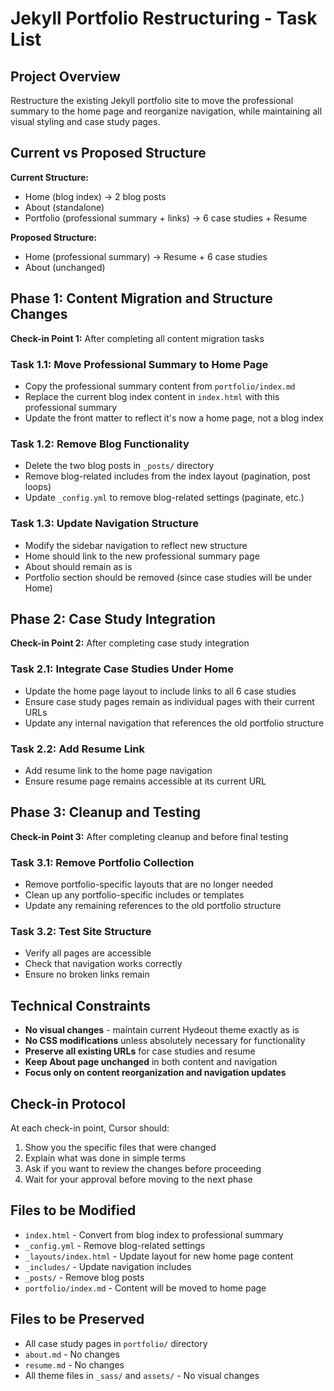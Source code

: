 # Jekyll Portfolio Restructuring - Task List

## Project Overview
Restructure the existing Jekyll portfolio site to move the professional summary to the home page and reorganize navigation, while maintaining all visual styling and case study pages.

## Current vs Proposed Structure

**Current Structure:**
- Home (blog index) → 2 blog posts
- About (standalone)
- Portfolio (professional summary + links) → 6 case studies + Resume

**Proposed Structure:**
- Home (professional summary) → Resume + 6 case studies
- About (unchanged)

## Phase 1: Content Migration and Structure Changes
**Check-in Point 1:** After completing all content migration tasks

### Task 1.1: Move Professional Summary to Home Page
- Copy the professional summary content from `portfolio/index.md` 
- Replace the current blog index content in `index.html` with this professional summary
- Update the front matter to reflect it's now a home page, not a blog index

### Task 1.2: Remove Blog Functionality
- Delete the two blog posts in `_posts/` directory
- Remove blog-related includes from the index layout (pagination, post loops)
- Update `_config.yml` to remove blog-related settings (paginate, etc.)

### Task 1.3: Update Navigation Structure
- Modify the sidebar navigation to reflect new structure
- Home should link to the new professional summary page
- About should remain as is
- Portfolio section should be removed (since case studies will be under Home)

## Phase 2: Case Study Integration
**Check-in Point 2:** After completing case study integration

### Task 2.1: Integrate Case Studies Under Home
- Update the home page layout to include links to all 6 case studies
- Ensure case study pages remain as individual pages with their current URLs
- Update any internal navigation that references the old portfolio structure

### Task 2.2: Add Resume Link
- Add resume link to the home page navigation
- Ensure resume page remains accessible at its current URL

## Phase 3: Cleanup and Testing
**Check-in Point 3:** After completing cleanup and before final testing

### Task 3.1: Remove Portfolio Collection
- Remove portfolio-specific layouts that are no longer needed
- Clean up any portfolio-specific includes or templates
- Update any remaining references to the old portfolio structure

### Task 3.2: Test Site Structure
- Verify all pages are accessible
- Check that navigation works correctly
- Ensure no broken links remain

## Technical Constraints
- **No visual changes** - maintain current Hydeout theme exactly as is
- **No CSS modifications** unless absolutely necessary for functionality
- **Preserve all existing URLs** for case studies and resume
- **Keep About page unchanged** in both content and navigation
- **Focus only on content reorganization and navigation updates**

## Check-in Protocol
At each check-in point, Cursor should:
1. Show you the specific files that were changed
2. Explain what was done in simple terms
3. Ask if you want to review the changes before proceeding
4. Wait for your approval before moving to the next phase

## Files to be Modified
- `index.html` - Convert from blog index to professional summary
- `_config.yml` - Remove blog-related settings
- `_layouts/index.html` - Update layout for new home page content
- `_includes/` - Update navigation includes
- `_posts/` - Remove blog posts
- `portfolio/index.md` - Content will be moved to home page

## Files to be Preserved
- All case study pages in `portfolio/` directory
- `about.md` - No changes
- `resume.md` - No changes
- All theme files in `_sass/` and `assets/` - No visual changes 